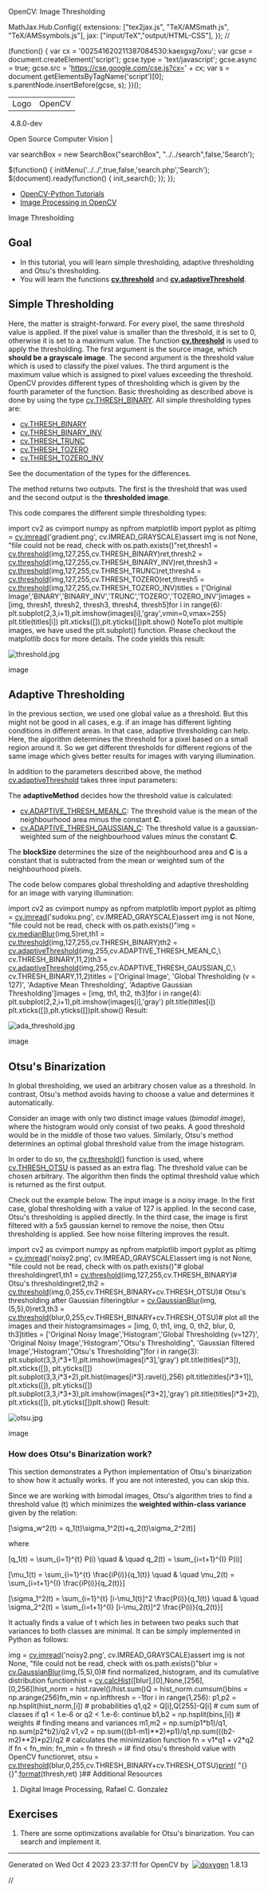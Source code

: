 

OpenCV: Image Thresholding

 MathJax.Hub.Config({
 extensions: ["tex2jax.js", "TeX/AMSmath.js", "TeX/AMSsymbols.js"],
 jax: ["input/TeX","output/HTML-CSS"],
});
//<![CDATA[
MathJax.Hub.Config(
{
 TeX: {
 Macros: {
 matTT: [ "\\[ \\left|\\begin{array}{ccc} #1 & #2 & #3\\\\ #4 & #5 & #6\\\\ #7 & #8 & #9 \\end{array}\\right| \\]", 9],
 fork: ["\\left\\{ \\begin{array}{l l} #1 & \\mbox{#2}\\\\ #3 & \\mbox{#4}\\\\ \\end{array} \\right.", 4],
 forkthree: ["\\left\\{ \\begin{array}{l l} #1 & \\mbox{#2}\\\\ #3 & \\mbox{#4}\\\\ #5 & \\mbox{#6}\\\\ \\end{array} \\right.", 6],
 forkfour: ["\\left\\{ \\begin{array}{l l} #1 & \\mbox{#2}\\\\ #3 & \\mbox{#4}\\\\ #5 & \\mbox{#6}\\\\ #7 & \\mbox{#8}\\\\ \\end{array} \\right.", 8],
 vecthree: ["\\begin{bmatrix} #1\\\\ #2\\\\ #3 \\end{bmatrix}", 3],
 vecthreethree: ["\\begin{bmatrix} #1 & #2 & #3\\\\ #4 & #5 & #6\\\\ #7 & #8 & #9 \\end{bmatrix}", 9],
 cameramatrix: ["#1 = \\begin{bmatrix} f\_x & 0 & c\_x\\\\ 0 & f\_y & c\_y\\\\ 0 & 0 & 1 \\end{bmatrix}", 1],
 distcoeffs: ["(k\_1, k\_2, p\_1, p\_2[, k\_3[, k\_4, k\_5, k\_6 [, s\_1, s\_2, s\_3, s\_4[, \\tau\_x, \\tau\_y]]]]) \\text{ of 4, 5, 8, 12 or 14 elements}"],
 distcoeffsfisheye: ["(k\_1, k\_2, k\_3, k\_4)"],
 hdotsfor: ["\\dots", 1],
 mathbbm: ["\\mathbb{#1}", 1],
 bordermatrix: ["\\matrix{#1}", 1]
 }
 }
}
);
//]]>

 (function() {
 var cx = '002541620211387084530:kaexgxg7oxu';
 var gcse = document.createElement('script');
 gcse.type = 'text/javascript';
 gcse.async = true;
 gcse.src = 'https://cse.google.com/cse.js?cx=' + cx;
 var s = document.getElementsByTagName('script')[0];
 s.parentNode.insertBefore(gcse, s);
 })();

|  |  |
| --- | --- |
| Logo | OpenCV
 4.8.0-dev

Open Source Computer Vision |

var searchBox = new SearchBox("searchBox", "../../search",false,'Search');

$(function() {
 initMenu('../../',true,false,'search.php','Search');
 $(document).ready(function() { init\_search(); });
});

* [OpenCV-Python Tutorials](../../d6/d00/tutorial_py_root.html "../../d6/d00/tutorial_py_root.html")
* [Image Processing in OpenCV](../../d2/d96/tutorial_py_table_of_contents_imgproc.html "../../d2/d96/tutorial_py_table_of_contents_imgproc.html")

Image Thresholding  

## Goal

* In this tutorial, you will learn simple thresholding, adaptive thresholding and Otsu's thresholding.
* You will learn the functions **[cv.threshold](../../d7/d1b/group__imgproc__misc.html#gae8a4a146d1ca78c626a53577199e9c57 "Applies a fixed-level threshold to each array element. ")** and **[cv.adaptiveThreshold](../../d7/d1b/group__imgproc__misc.html#ga72b913f352e4a1b1b397736707afcde3 "Applies an adaptive threshold to an array. ")**.

## Simple Thresholding

Here, the matter is straight-forward. For every pixel, the same threshold value is applied. If the pixel value is smaller than the threshold, it is set to 0, otherwise it is set to a maximum value. The function **[cv.threshold](../../d7/d1b/group__imgproc__misc.html#gae8a4a146d1ca78c626a53577199e9c57 "Applies a fixed-level threshold to each array element. ")** is used to apply the thresholding. The first argument is the source image, which **should be a grayscale image**. The second argument is the threshold value which is used to classify the pixel values. The third argument is the maximum value which is assigned to pixel values exceeding the threshold. OpenCV provides different types of thresholding which is given by the fourth parameter of the function. Basic thresholding as described above is done by using the type [cv.THRESH\_BINARY](../../d7/d1b/group__imgproc__misc.html#ggaa9e58d2860d4afa658ef70a9b1115576a147222a96556ebc1d948b372bcd7ac59 " "). All simple thresholding types are:

* [cv.THRESH\_BINARY](../../d7/d1b/group__imgproc__misc.html#ggaa9e58d2860d4afa658ef70a9b1115576a147222a96556ebc1d948b372bcd7ac59 " ")
* [cv.THRESH\_BINARY\_INV](../../d7/d1b/group__imgproc__misc.html#ggaa9e58d2860d4afa658ef70a9b1115576a19120b1a11d8067576cc24f4d2f03754 " ")
* [cv.THRESH\_TRUNC](../../d7/d1b/group__imgproc__misc.html#ggaa9e58d2860d4afa658ef70a9b1115576ac7e89a5e95490116e7d2082b3096b2b8 " ")
* [cv.THRESH\_TOZERO](../../d7/d1b/group__imgproc__misc.html#ggaa9e58d2860d4afa658ef70a9b1115576a0e50a338a4b711a8c48f06a6b105dd98 " ")
* [cv.THRESH\_TOZERO\_INV](../../d7/d1b/group__imgproc__misc.html#ggaa9e58d2860d4afa658ef70a9b1115576a47518a30aae90d799035bdcf0bb39a50 " ")

See the documentation of the types for the differences.

The method returns two outputs. The first is the threshold that was used and the second output is the **thresholded image**.

This code compares the different simple thresholding types: 

import cv2 as cvimport numpy as npfrom matplotlib import pyplot as pltimg = [cv.imread](../../d4/da8/group__imgcodecs.html#ga288b8b3da0892bd651fce07b3bbd3a56 "../../d4/da8/group__imgcodecs.html#ga288b8b3da0892bd651fce07b3bbd3a56")('gradient.png', cv.IMREAD\_GRAYSCALE)assert img is not None, "file could not be read, check with os.path.exists()"ret,thresh1 = [cv.threshold](../../d7/d1b/group__imgproc__misc.html#gae8a4a146d1ca78c626a53577199e9c57 "../../d7/d1b/group__imgproc__misc.html#gae8a4a146d1ca78c626a53577199e9c57")(img,127,255,cv.THRESH\_BINARY)ret,thresh2 = [cv.threshold](../../d7/d1b/group__imgproc__misc.html#gae8a4a146d1ca78c626a53577199e9c57 "../../d7/d1b/group__imgproc__misc.html#gae8a4a146d1ca78c626a53577199e9c57")(img,127,255,cv.THRESH\_BINARY\_INV)ret,thresh3 = [cv.threshold](../../d7/d1b/group__imgproc__misc.html#gae8a4a146d1ca78c626a53577199e9c57 "../../d7/d1b/group__imgproc__misc.html#gae8a4a146d1ca78c626a53577199e9c57")(img,127,255,cv.THRESH\_TRUNC)ret,thresh4 = [cv.threshold](../../d7/d1b/group__imgproc__misc.html#gae8a4a146d1ca78c626a53577199e9c57 "../../d7/d1b/group__imgproc__misc.html#gae8a4a146d1ca78c626a53577199e9c57")(img,127,255,cv.THRESH\_TOZERO)ret,thresh5 = [cv.threshold](../../d7/d1b/group__imgproc__misc.html#gae8a4a146d1ca78c626a53577199e9c57 "../../d7/d1b/group__imgproc__misc.html#gae8a4a146d1ca78c626a53577199e9c57")(img,127,255,cv.THRESH\_TOZERO\_INV)titles = ['Original Image','BINARY','BINARY\_INV','TRUNC','TOZERO','TOZERO\_INV']images = [img, thresh1, thresh2, thresh3, thresh4, thresh5]for i in range(6): plt.subplot(2,3,i+1),plt.imshow(images[i],'gray',vmin=0,vmax=255) plt.title(titles[i]) plt.xticks([]),plt.yticks([])plt.show() NoteTo plot multiple images, we have used the plt.subplot() function. Please checkout the matplotlib docs for more details.
The code yields this result:

![threshold.jpg](../../threshold.jpg)

image
## Adaptive Thresholding

In the previous section, we used one global value as a threshold. But this might not be good in all cases, e.g. if an image has different lighting conditions in different areas. In that case, adaptive thresholding can help. Here, the algorithm determines the threshold for a pixel based on a small region around it. So we get different thresholds for different regions of the same image which gives better results for images with varying illumination.

In addition to the parameters described above, the method [cv.adaptiveThreshold](../../d7/d1b/group__imgproc__misc.html#ga72b913f352e4a1b1b397736707afcde3 "Applies an adaptive threshold to an array. ") takes three input parameters:

The **adaptiveMethod** decides how the threshold value is calculated:

* [cv.ADAPTIVE\_THRESH\_MEAN\_C](../../d7/d1b/group__imgproc__misc.html#ggaa42a3e6ef26247da787bf34030ed772cad0c5199ae8637a6b195062fea4789fa9 "../../d7/d1b/group__imgproc__misc.html#ggaa42a3e6ef26247da787bf34030ed772cad0c5199ae8637a6b195062fea4789fa9"): The threshold value is the mean of the neighbourhood area minus the constant **C**.
* [cv.ADAPTIVE\_THRESH\_GAUSSIAN\_C](../../d7/d1b/group__imgproc__misc.html#ggaa42a3e6ef26247da787bf34030ed772caf262a01e7a3f112bbab4e8d8e28182dd "../../d7/d1b/group__imgproc__misc.html#ggaa42a3e6ef26247da787bf34030ed772caf262a01e7a3f112bbab4e8d8e28182dd"): The threshold value is a gaussian-weighted sum of the neighbourhood values minus the constant **C**.

The **blockSize** determines the size of the neighbourhood area and **C** is a constant that is subtracted from the mean or weighted sum of the neighbourhood pixels.

The code below compares global thresholding and adaptive thresholding for an image with varying illumination: 

import cv2 as cvimport numpy as npfrom matplotlib import pyplot as pltimg = [cv.imread](../../d4/da8/group__imgcodecs.html#ga288b8b3da0892bd651fce07b3bbd3a56 "../../d4/da8/group__imgcodecs.html#ga288b8b3da0892bd651fce07b3bbd3a56")('sudoku.png', cv.IMREAD\_GRAYSCALE)assert img is not None, "file could not be read, check with os.path.exists()"img = [cv.medianBlur](../../d4/d86/group__imgproc__filter.html#ga564869aa33e58769b4469101aac458f9 "../../d4/d86/group__imgproc__filter.html#ga564869aa33e58769b4469101aac458f9")(img,5)ret,th1 = [cv.threshold](../../d7/d1b/group__imgproc__misc.html#gae8a4a146d1ca78c626a53577199e9c57 "../../d7/d1b/group__imgproc__misc.html#gae8a4a146d1ca78c626a53577199e9c57")(img,127,255,cv.THRESH\_BINARY)th2 = [cv.adaptiveThreshold](../../d7/d1b/group__imgproc__misc.html#ga72b913f352e4a1b1b397736707afcde3 "../../d7/d1b/group__imgproc__misc.html#ga72b913f352e4a1b1b397736707afcde3")(img,255,cv.ADAPTIVE\_THRESH\_MEAN\_C,\ cv.THRESH\_BINARY,11,2)th3 = [cv.adaptiveThreshold](../../d7/d1b/group__imgproc__misc.html#ga72b913f352e4a1b1b397736707afcde3 "../../d7/d1b/group__imgproc__misc.html#ga72b913f352e4a1b1b397736707afcde3")(img,255,cv.ADAPTIVE\_THRESH\_GAUSSIAN\_C,\ cv.THRESH\_BINARY,11,2)titles = ['Original Image', 'Global Thresholding (v = 127)', 'Adaptive Mean Thresholding', 'Adaptive Gaussian Thresholding']images = [img, th1, th2, th3]for i in range(4): plt.subplot(2,2,i+1),plt.imshow(images[i],'gray') plt.title(titles[i]) plt.xticks([]),plt.yticks([])plt.show() Result:

![ada_threshold.jpg](../../ada_threshold.jpg)

image
## Otsu's Binarization

In global thresholding, we used an arbitrary chosen value as a threshold. In contrast, Otsu's method avoids having to choose a value and determines it automatically.

Consider an image with only two distinct image values (*bimodal image*), where the histogram would only consist of two peaks. A good threshold would be in the middle of those two values. Similarly, Otsu's method determines an optimal global threshold value from the image histogram.

In order to do so, the [cv.threshold()](../../d7/d1b/group__imgproc__misc.html#gae8a4a146d1ca78c626a53577199e9c57 "Applies a fixed-level threshold to each array element. ") function is used, where [cv.THRESH\_OTSU](../../d7/d1b/group__imgproc__misc.html#ggaa9e58d2860d4afa658ef70a9b1115576a95251923e8e22f368ffa86ba8bce87ff "flag, use Otsu algorithm to choose the optimal threshold value ") is passed as an extra flag. The threshold value can be chosen arbitrary. The algorithm then finds the optimal threshold value which is returned as the first output.

Check out the example below. The input image is a noisy image. In the first case, global thresholding with a value of 127 is applied. In the second case, Otsu's thresholding is applied directly. In the third case, the image is first filtered with a 5x5 gaussian kernel to remove the noise, then Otsu thresholding is applied. See how noise filtering improves the result. 

import cv2 as cvimport numpy as npfrom matplotlib import pyplot as pltimg = [cv.imread](../../d4/da8/group__imgcodecs.html#ga288b8b3da0892bd651fce07b3bbd3a56 "../../d4/da8/group__imgcodecs.html#ga288b8b3da0892bd651fce07b3bbd3a56")('noisy2.png', cv.IMREAD\_GRAYSCALE)assert img is not None, "file could not be read, check with os.path.exists()"# global thresholdingret1,th1 = [cv.threshold](../../d7/d1b/group__imgproc__misc.html#gae8a4a146d1ca78c626a53577199e9c57 "../../d7/d1b/group__imgproc__misc.html#gae8a4a146d1ca78c626a53577199e9c57")(img,127,255,cv.THRESH\_BINARY)# Otsu's thresholdingret2,th2 = [cv.threshold](../../d7/d1b/group__imgproc__misc.html#gae8a4a146d1ca78c626a53577199e9c57 "../../d7/d1b/group__imgproc__misc.html#gae8a4a146d1ca78c626a53577199e9c57")(img,0,255,cv.THRESH\_BINARY+cv.THRESH\_OTSU)# Otsu's thresholding after Gaussian filteringblur = [cv.GaussianBlur](../../d4/d86/group__imgproc__filter.html#gaabe8c836e97159a9193fb0b11ac52cf1 "../../d4/d86/group__imgproc__filter.html#gaabe8c836e97159a9193fb0b11ac52cf1")(img,(5,5),0)ret3,th3 = [cv.threshold](../../d7/d1b/group__imgproc__misc.html#gae8a4a146d1ca78c626a53577199e9c57 "../../d7/d1b/group__imgproc__misc.html#gae8a4a146d1ca78c626a53577199e9c57")(blur,0,255,cv.THRESH\_BINARY+cv.THRESH\_OTSU)# plot all the images and their histogramsimages = [img, 0, th1, img, 0, th2, blur, 0, th3]titles = ['Original Noisy Image','Histogram','Global Thresholding (v=127)', 'Original Noisy Image','Histogram',"Otsu's Thresholding", 'Gaussian filtered Image','Histogram',"Otsu's Thresholding"]for i in range(3): plt.subplot(3,3,i\*3+1),plt.imshow(images[i\*3],'gray') plt.title(titles[i\*3]), plt.xticks([]), plt.yticks([]) plt.subplot(3,3,i\*3+2),plt.hist(images[i\*3].ravel(),256) plt.title(titles[i\*3+1]), plt.xticks([]), plt.yticks([]) plt.subplot(3,3,i\*3+3),plt.imshow(images[i\*3+2],'gray') plt.title(titles[i\*3+2]), plt.xticks([]), plt.yticks([])plt.show() Result:

![otsu.jpg](../../otsu.jpg)

image
### How does Otsu's Binarization work?

This section demonstrates a Python implementation of Otsu's binarization to show how it actually works. If you are not interested, you can skip this.

Since we are working with bimodal images, Otsu's algorithm tries to find a threshold value (t) which minimizes the **weighted within-class variance** given by the relation:

\[\sigma\_w^2(t) = q\_1(t)\sigma\_1^2(t)+q\_2(t)\sigma\_2^2(t)\]

where

\[q\_1(t) = \sum\_{i=1}^{t} P(i) \quad \& \quad q\_2(t) = \sum\_{i=t+1}^{I} P(i)\]

\[\mu\_1(t) = \sum\_{i=1}^{t} \frac{iP(i)}{q\_1(t)} \quad \& \quad \mu\_2(t) = \sum\_{i=t+1}^{I} \frac{iP(i)}{q\_2(t)}\]

\[\sigma\_1^2(t) = \sum\_{i=1}^{t} [i-\mu\_1(t)]^2 \frac{P(i)}{q\_1(t)} \quad \& \quad \sigma\_2^2(t) = \sum\_{i=t+1}^{I} [i-\mu\_2(t)]^2 \frac{P(i)}{q\_2(t)}\]

It actually finds a value of t which lies in between two peaks such that variances to both classes are minimal. It can be simply implemented in Python as follows: 

img = [cv.imread](../../d4/da8/group__imgcodecs.html#ga288b8b3da0892bd651fce07b3bbd3a56 "../../d4/da8/group__imgcodecs.html#ga288b8b3da0892bd651fce07b3bbd3a56")('noisy2.png', cv.IMREAD\_GRAYSCALE)assert img is not None, "file could not be read, check with os.path.exists()"blur = [cv.GaussianBlur](../../d4/d86/group__imgproc__filter.html#gaabe8c836e97159a9193fb0b11ac52cf1 "../../d4/d86/group__imgproc__filter.html#gaabe8c836e97159a9193fb0b11ac52cf1")(img,(5,5),0)# find normalized\_histogram, and its cumulative distribution functionhist = [cv.calcHist](../../d6/dc7/group__imgproc__hist.html#ga6ca1876785483836f72a77ced8ea759a "../../d6/dc7/group__imgproc__hist.html#ga6ca1876785483836f72a77ced8ea759a")([blur],[0],None,[256],[0,256])hist\_norm = hist.ravel()/hist.sum()Q = hist\_norm.cumsum()bins = np.arange(256)fn\_min = np.infthresh = -1for i in range(1,256): p1,p2 = np.hsplit(hist\_norm,[i]) # probabilities q1,q2 = Q[i],Q[255]-Q[i] # cum sum of classes if q1 < 1.e-6 or q2 < 1.e-6: continue b1,b2 = np.hsplit(bins,[i]) # weights # finding means and variances m1,m2 = np.sum(p1\*b1)/q1, np.sum(p2\*b2)/q2 v1,v2 = np.sum(((b1-m1)\*\*2)\*p1)/q1,np.sum(((b2-m2)\*\*2)\*p2)/q2 # calculates the minimization function fn = v1\*q1 + v2\*q2 if fn < fn\_min: fn\_min = fn thresh = i# find otsu's threshold value with OpenCV functionret, otsu = [cv.threshold](../../d7/d1b/group__imgproc__misc.html#gae8a4a146d1ca78c626a53577199e9c57 "../../d7/d1b/group__imgproc__misc.html#gae8a4a146d1ca78c626a53577199e9c57")(blur,0,255,cv.THRESH\_BINARY+cv.THRESH\_OTSU)[print](../../df/d57/namespacecv_1_1dnn.html#a43417dcaeb3c1e2a09b9d948e234c366 "../../df/d57/namespacecv_1_1dnn.html#a43417dcaeb3c1e2a09b9d948e234c366")( "{} {}".[format](../../db/de0/group__core__utils.html#ga0cccdb2f73859309b0611cf70b1b9409 "../../db/de0/group__core__utils.html#ga0cccdb2f73859309b0611cf70b1b9409")(thresh,ret) )## Additional Resources

1. Digital Image Processing, Rafael C. Gonzalez

## Exercises

1. There are some optimizations available for Otsu's binarization. You can search and implement it.

---

Generated on Wed Oct 4 2023 23:37:11 for OpenCV by  [![doxygen](../../doxygen.png)](http://www.doxygen.org/index.html "http://www.doxygen.org/index.html") 1.8.13

//<![CDATA[
addTutorialsButtons();
//]]>

